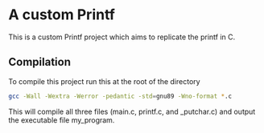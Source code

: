 
# A custom Printf 

This is a custom Printf project which aims to replicate the printf in C. 

## Compilation

To compile this project run this at the root of the directory

```bash
gcc -Wall -Wextra -Werror -pedantic -std=gnu89 -Wno-format *.c

```
This will compile all three files (main.c, printf.c, and _putchar.c) and output the executable file my_program.

